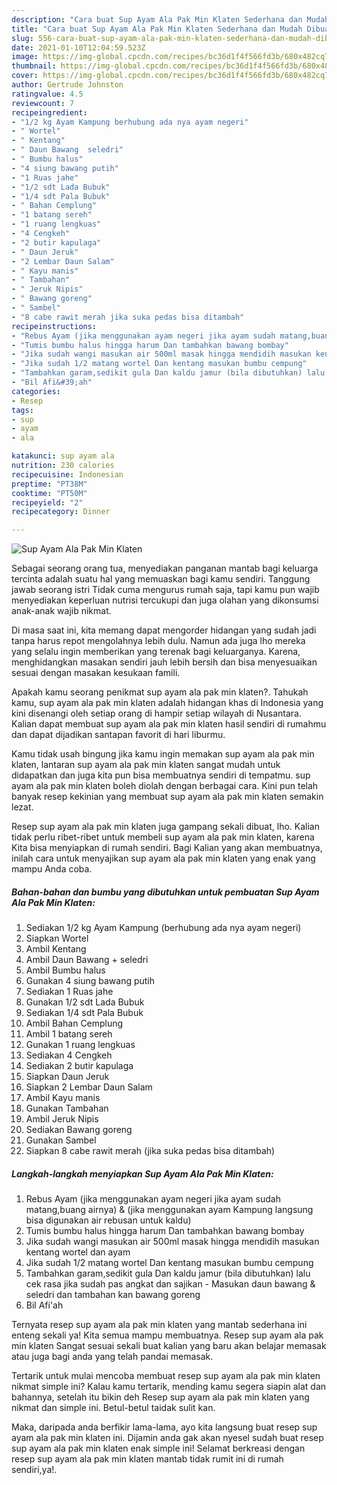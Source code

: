 ```yaml
---
description: "Cara buat Sup Ayam Ala Pak Min Klaten Sederhana dan Mudah Dibuat"
title: "Cara buat Sup Ayam Ala Pak Min Klaten Sederhana dan Mudah Dibuat"
slug: 556-cara-buat-sup-ayam-ala-pak-min-klaten-sederhana-dan-mudah-dibuat
date: 2021-01-10T12:04:59.523Z
image: https://img-global.cpcdn.com/recipes/bc36d1f4f566fd3b/680x482cq70/sup-ayam-ala-pak-min-klaten-foto-resep-utama.jpg
thumbnail: https://img-global.cpcdn.com/recipes/bc36d1f4f566fd3b/680x482cq70/sup-ayam-ala-pak-min-klaten-foto-resep-utama.jpg
cover: https://img-global.cpcdn.com/recipes/bc36d1f4f566fd3b/680x482cq70/sup-ayam-ala-pak-min-klaten-foto-resep-utama.jpg
author: Gertrude Johnston
ratingvalue: 4.5
reviewcount: 7
recipeingredient:
- "1/2 kg Ayam Kampung berhubung ada nya ayam negeri"
- " Wortel"
- " Kentang"
- " Daun Bawang  seledri"
- " Bumbu halus"
- "4 siung bawang putih"
- "1 Ruas jahe"
- "1/2 sdt Lada Bubuk"
- "1/4 sdt Pala Bubuk"
- " Bahan Cemplung"
- "1 batang sereh"
- "1 ruang lengkuas"
- "4 Cengkeh"
- "2 butir kapulaga"
- " Daun Jeruk"
- "2 Lembar Daun Salam"
- " Kayu manis"
- " Tambahan"
- " Jeruk Nipis"
- " Bawang goreng"
- " Sambel"
- "8 cabe rawit merah jika suka pedas bisa ditambah"
recipeinstructions:
- "Rebus Ayam (jika menggunakan ayam negeri jika ayam sudah matang,buang airnya) &amp; (jika menggunakan ayam Kampung langsung bisa digunakan air rebusan untuk kaldu)"
- "Tumis bumbu halus hingga harum Dan tambahkan bawang bombay"
- "Jika sudah wangi masukan air 500ml masak hingga mendidih masukan kentang wortel dan ayam"
- "Jika sudah 1/2 matang wortel Dan kentang masukan bumbu cempung"
- "Tambahkan garam,sedikit gula Dan kaldu jamur (bila dibutuhkan) lalu cek rasa jika sudah pas angkat dan sajikan Masukan daun bawang &amp; seledri dan tambahan kan bawang goreng"
- "Bil Afi&#39;ah"
categories:
- Resep
tags:
- sup
- ayam
- ala

katakunci: sup ayam ala 
nutrition: 230 calories
recipecuisine: Indonesian
preptime: "PT38M"
cooktime: "PT50M"
recipeyield: "2"
recipecategory: Dinner

---
```



![Sup Ayam Ala Pak Min Klaten](https://img-global.cpcdn.com/recipes/bc36d1f4f566fd3b/680x482cq70/sup-ayam-ala-pak-min-klaten-foto-resep-utama.jpg)

Sebagai seorang orang tua, menyediakan panganan mantab bagi keluarga tercinta adalah suatu hal yang memuaskan bagi kamu sendiri. Tanggung jawab seorang istri Tidak cuma mengurus rumah saja, tapi kamu pun wajib menyediakan keperluan nutrisi tercukupi dan juga olahan yang dikonsumsi anak-anak wajib nikmat.

Di masa  saat ini, kita memang dapat mengorder hidangan yang sudah jadi tanpa harus repot mengolahnya lebih dulu. Namun ada juga lho mereka yang selalu ingin memberikan yang terenak bagi keluarganya. Karena, menghidangkan masakan sendiri jauh lebih bersih dan bisa menyesuaikan sesuai dengan masakan kesukaan famili. 



Apakah kamu seorang penikmat sup ayam ala pak min klaten?. Tahukah kamu, sup ayam ala pak min klaten adalah hidangan khas di Indonesia yang kini disenangi oleh setiap orang di hampir setiap wilayah di Nusantara. Kalian dapat membuat sup ayam ala pak min klaten hasil sendiri di rumahmu dan dapat dijadikan santapan favorit di hari liburmu.

Kamu tidak usah bingung jika kamu ingin memakan sup ayam ala pak min klaten, lantaran sup ayam ala pak min klaten sangat mudah untuk didapatkan dan juga kita pun bisa membuatnya sendiri di tempatmu. sup ayam ala pak min klaten boleh diolah dengan berbagai cara. Kini pun telah banyak resep kekinian yang membuat sup ayam ala pak min klaten semakin lezat.

Resep sup ayam ala pak min klaten juga gampang sekali dibuat, lho. Kalian tidak perlu ribet-ribet untuk membeli sup ayam ala pak min klaten, karena Kita bisa menyiapkan di rumah sendiri. Bagi Kalian yang akan membuatnya, inilah cara untuk menyajikan sup ayam ala pak min klaten yang enak yang mampu Anda coba.

<!--inarticleads1-->

##### Bahan-bahan dan bumbu yang dibutuhkan untuk pembuatan Sup Ayam Ala Pak Min Klaten:

1. Sediakan 1/2 kg Ayam Kampung (berhubung ada nya ayam negeri)
1. Siapkan  Wortel
1. Ambil  Kentang
1. Ambil  Daun Bawang + seledri
1. Ambil  Bumbu halus
1. Gunakan 4 siung bawang putih
1. Sediakan 1 Ruas jahe
1. Gunakan 1/2 sdt Lada Bubuk
1. Sediakan 1/4 sdt Pala Bubuk
1. Ambil  Bahan Cemplung
1. Ambil 1 batang sereh
1. Gunakan 1 ruang lengkuas
1. Sediakan 4 Cengkeh
1. Sediakan 2 butir kapulaga
1. Siapkan  Daun Jeruk
1. Siapkan 2 Lembar Daun Salam
1. Ambil  Kayu manis
1. Gunakan  Tambahan
1. Ambil  Jeruk Nipis
1. Sediakan  Bawang goreng
1. Gunakan  Sambel
1. Siapkan 8 cabe rawit merah (jika suka pedas bisa ditambah)




<!--inarticleads2-->

##### Langkah-langkah menyiapkan Sup Ayam Ala Pak Min Klaten:

1. Rebus Ayam (jika menggunakan ayam negeri jika ayam sudah matang,buang airnya) &amp; (jika menggunakan ayam Kampung langsung bisa digunakan air rebusan untuk kaldu)
1. Tumis bumbu halus hingga harum Dan tambahkan bawang bombay
1. Jika sudah wangi masukan air 500ml masak hingga mendidih masukan kentang wortel dan ayam
1. Jika sudah 1/2 matang wortel Dan kentang masukan bumbu cempung
1. Tambahkan garam,sedikit gula Dan kaldu jamur (bila dibutuhkan) lalu cek rasa jika sudah pas angkat dan sajikan - Masukan daun bawang &amp; seledri dan tambahan kan bawang goreng
1. Bil Afi&#39;ah




Ternyata resep sup ayam ala pak min klaten yang mantab sederhana ini enteng sekali ya! Kita semua mampu membuatnya. Resep sup ayam ala pak min klaten Sangat sesuai sekali buat kalian yang baru akan belajar memasak atau juga bagi anda yang telah pandai memasak.

Tertarik untuk mulai mencoba membuat resep sup ayam ala pak min klaten nikmat simple ini? Kalau kamu tertarik, mending kamu segera siapin alat dan bahannya, setelah itu bikin deh Resep sup ayam ala pak min klaten yang nikmat dan simple ini. Betul-betul taidak sulit kan. 

Maka, daripada anda berfikir lama-lama, ayo kita langsung buat resep sup ayam ala pak min klaten ini. Dijamin anda gak akan nyesel sudah buat resep sup ayam ala pak min klaten enak simple ini! Selamat berkreasi dengan resep sup ayam ala pak min klaten mantab tidak rumit ini di rumah sendiri,ya!.


